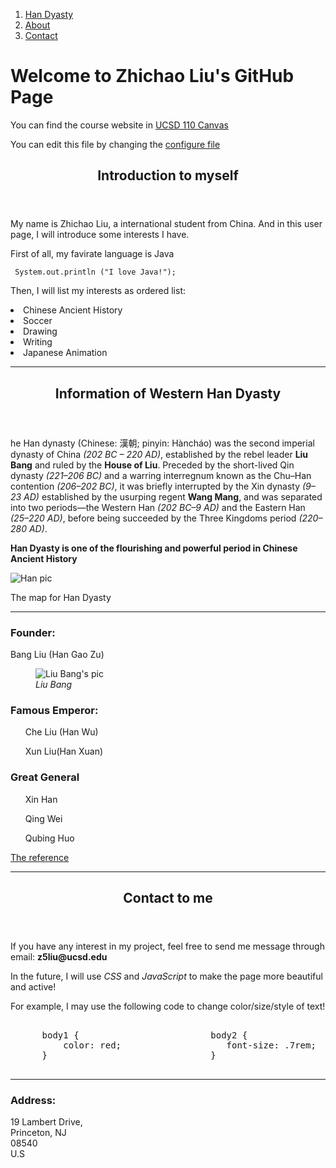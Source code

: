 <!DOCTYPE html>
<html>
<head>
         <!-- <link rel="stylesheet" href="admin.css" title="" type="text/css" media="screen" charset="utf-8">  -->
</head>
<body>
         
<nav class="menu">
  <ol>
    <li><a href="/Han Dyasty">Han Dyasty</a></li>
    <li><a href="#">About</a></li>
    <li><a href="#">Contact</a></li>
  </ol>
</nav>

<main id="main-content">
   <h1>Welcome to Zhichao Liu's GitHub Page</h1>
   <p> You can find the <span>course website</span> in  <a href=https://canvas.ucsd.edu/courses/21783>UCSD 110 Canvas</a>  </p>
   <p> You can edit this file by changing the <a href=./_config.yml>configure file</a> </p>
  

<article class="Introduction">
    <header>
      <h2>Introduction to myself</h1>
    </header>
    <section class = "personal statement">
         <p> My name is Zhichao Liu, a international student from China. And in this user page, I will introduce some interests I have.</p>
         <p> First of all, my favirate language is Java </p>
         <code> System.out.println ("I love Java!"); </code>  
    <section>
    <section class = "interests">
         <p> Then, I will list my interests as ordered list: </p>
         <li> Chinese Ancient History  </li>
         <li> Soccer  </li>
         <li> Drawing </li>
         <li> Writing  </li>
         <li> Japanese Animation </li>
    <section>
         
<article>
   
<hr>
<article class="Han Dyasty">
    <header>
      <h2>Information of Western Han Dyasty</h1>
    </header>
    <section class = "main_overview">
       <p> he Han dynasty (Chinese: 漢朝; pinyin: Hàncháo) was the second imperial dynasty of China <i class="time">(202 BC – 220 AD)</i>, established by the rebel leader <b class="name">Liu Bang</b> and ruled by the <b class="name">House of Liu</b>. Preceded by the short-lived Qin dynasty <i class="time">(221–206 BC)</i> and a warring interregnum known as the Chu–Han contention <i class="time">(206–202 BC)</i>, it was briefly interrupted by the Xin dynasty <i class="time">(9–23 AD)</i> established by the usurping regent <b class="name">Wang Mang</b>, and was separated into two periods—the Western Han <i class="time">(202 BC–9 AD)</i> and the Eastern Han <i class="time">(25–220 AD)</i>, before being succeeded by the Three Kingdoms period <i class="time">(220–280 AD)</i>. </p>
    </section>
    <aside>
        <p> <strong> Han Dyasty is one of the flourishing and powerful period in Chinese Ancient History </strong> </p>
    </aside>
    <div class="Pic for Han">
    <img src="https://images.chinahighlights.com/allpicture/2017/04/easternhan.jpg"
         alt="Han pic">
    <p>The map for Han Dyasty</p>
    </div>
    <hr>
    <article class="people">
        <h3>Founder:</h3>
        <p>Bang Liu (Han Gao Zu)</p>
        <figure>
            <img src="https://lh3.googleusercontent.com/proxy/9MFEkUKvFqH-wfHrUuqMGFTncmQl8VXVdm9UrkSxYwdZkZeMaek-rss5jdsifxHUzkHkWSZjOPOOgLPs2GrA17XVTLwoHJcrzHk2GfKI80A"
                 alt="Liu Bang's pic">
             <figcaption><em>Liu Bang</em></figcaption>
        </figure>
        <h3>Famous Emperor:</h3>
            <ol>Che Liu (Han Wu) </ol> 
            <ol>Xun Liu(Han Xuan) </ol>
        <h3>Great General</h3>
            <ul>Xin Han</ul> 
            <ul>Qing Wei</ul>
            <ul>Qubing Huo</ul>
    </article>
   <footer>
        <p><a href="https://en.wikipedia.org/wiki/Han_dynasty">The reference<a></p>
    </footer>
</article>
 
 
<hr>

<article class="contact">
     <header>
        <h2>Contact to me</h1>
    </header>
    <p> If you have any interest in my project, feel free to send me message through email: <b> z5liu@ucsd.edu </b> </p>
    <p> In the future, I will use <i>CSS</i> and <i>JavaScript</i> to make the page more beautiful and active! </p>
    <p> For example, I may use the following code to change color/size/style of text! </p>
    <pre> 
      body1 {                         body2 {                                  body3 {
          color: red;                    font-size: .7rem;                         margin: 0;
      }                               }                                        }
    </pre>                           
</article>

<hr>

<h3> Address: </h3>
<p> 
    19 Lambert Drive, <br>
    Princeton, NJ <br>
    08540 <br>
    U.S <br>
</p>
</main>
</body>
</html>

